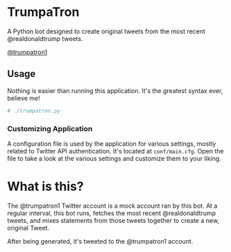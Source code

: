 # TrumpaTron
A Python bot designed to create original tweets from the most recent @realdonaldtrump tweets.

[@trumpatron1](https://twitter.com/trumpatron1)

## Usage
Nothing is easier than running this application.  It's the greatest syntax ever, believe me!
```bash
# ./trumpatron.py
``` 

### Customizing Application
A configuration file is used by the application for various settings, mostly related to Twitter API authentication.
It's located at `conf/main.cfg`. Open the file to take a look at the various settings and customize them to your liking.

# What is this?
The @trumpatron1 Twitter account is a mock account ran by this bot. At a regular interval, this bot runs, fetches 
the most recent @realdonaldtrump tweets, and mixes statements from those tweets together to create a new, original Tweet.

After being generated, it's tweeted to the @trumpatron1 account.